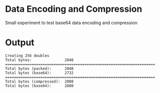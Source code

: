 Data Encoding and Compression
=============================


Small experiment to test base64 data encoding and compression

Output
======
```
Creating 256 doubles
Total bytes:               2048
====================================================================
Total bytes (packed):      2048
Total bytes (base64):      2732
====================================================================
Total bytes (compressed):  2008
Total bytes (base64):      2680

```